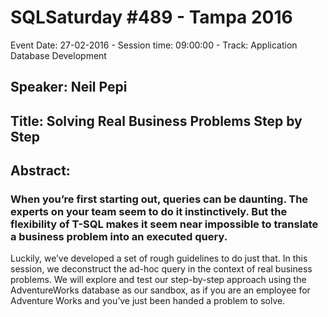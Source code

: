 # SQLSaturday #489 - Tampa 2016
Event Date: 27-02-2016 - Session time: 09:00:00 - Track: Application  Database Development
## Speaker: Neil Pepi
## Title: Solving Real Business Problems Step by Step
## Abstract:
### When you’re first starting out, queries can be daunting. The experts on your team seem to do it instinctively. But the flexibility of T-SQL makes it seem near impossible to translate a business problem into an executed query.

Luckily, we’ve developed a set of rough guidelines to do just that. In this session, we deconstruct the ad-hoc query in the context of real business problems. We will explore and test our step-by-step approach using the AdventureWorks database as our sandbox, as if you are an employee for Adventure Works and you’ve just been handed a problem to solve.
